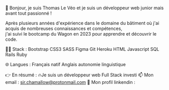 👋 Bonjour, je suis Thomas Le Véo et je suis un développeur web junior mais avant tout passionné !

Après plusieurs années d'expérience dans le domaine du bâtiment où j'ai acquis de nombreuses connaissances et compétences,  
j'ai suivi le bootcamp du Wagon en 2023 pour apprendre et découvrir le code.

👨‍💻 Stack :
Bootstrap CSS3 SASS Figma Git Heroku HTML Javascript SQL Rails Ruby

🌐 Langues :
Français natif
Anglais autonomie linguistique

👉 En résumé :
🔥Je suis un développeur web Full Stack investi 
📫 Mon email : sir.chamallow@protonmail.com
📄 Mon profil linkendin : 
